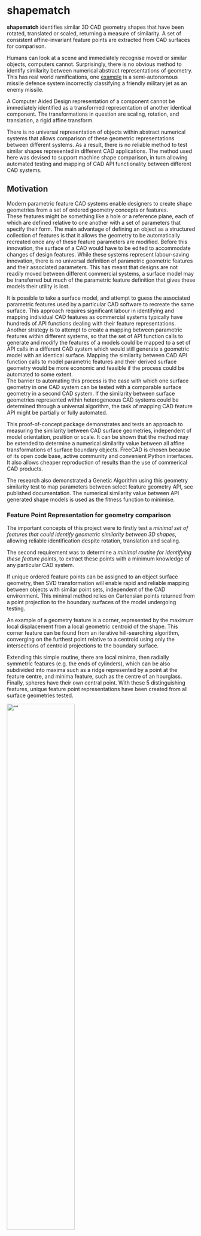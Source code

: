 
# shapematch

**shapematch** identifies similar 3D CAD geometry shapes that have been rotated, translated or scaled, returning a measure of similarity. A set of consistent affine-invariant feature points are extracted from CAD surfaces for comparison.

Humans can look at a scene and immediately recognise moved or similar objects, computers cannot. Surprisingly, there is no obvious method to identify similarity between numerical abstract representations of geometry. 
This has real world ramifications, one [example](http://web.archive.org/web/20230309122240/https://www.brookings.edu/techstream/understanding-the-errors-introduced-by-military-ai-applications/) is a semi-autonomous missile defence system incorrectly classifying a friendly military jet as an enemy missile.

A Computer Aided Design representation of a component cannot be immediately identified as a transformed representation of another identical component. The transformations in question are scaling, rotation, and translation, a rigid affine transform. 

There is no universal representation of objects within abstract numerical systems that allows comparison of these geometric representations between different systems. 
As a result, there is no reliable method to test similar shapes represented in different CAD applications. The method used here was devised to support machine shape comparison, in turn allowing automated testing and mapping of CAD API functionality between different CAD systems.

## Motivation

Modern parametric feature CAD systems enable designers to create shape geometries from a set of ordered geometry concepts or features.   
These features might be something like a hole or a reference plane, each of which are defined relative to one another with a set of parameters that specify their form. 
The main advantage of defining an object as a structured collection of features is that it allows the geometry to be automatically recreated once any of these feature parameters are modified. 
Before this innovation, the surface of a CAD would have to be edited to accommodate changes of design features. 
While these systems represent labour-saving innovation, there is no universal definition of parametric geometric features and their associated parameters. 
This has meant that designs are not readily moved between different commercial systems, a surface model may be transferred but much of the parametric feature definition that gives these models their utility is lost. 

It is possible to take a surface model, and attempt to guess the associated parametric features used by a particular CAD software to recreate the same surface. 
This approach requires significant labour in identifying and mapping individual CAD features as commercial systems typically have hundreds of API functions dealing with their feature representations. 
Another strategy is to attempt to create a mapping between parametric features within different systems, so that the set of API function calls to generate and modify the features of a models could be mapped to a set of API calls in a different CAD system which would still generate a geometric model with an identical surface. 
Mapping the similarity between CAD API function calls to model parametric features and their derived surface geometry would be more economic and feasible if the process could be automated to some extent.   
The barrier to automating this process is the ease with which one surface geometry in one CAD system can be tested with a comparable surface geometry in a second CAD system. 
If the similarity between surface geometries represented within heterogeneous CAD systems could be determined through a universal algorithm, the task of mapping CAD feature API might be partially or fully automated.   

This proof-of-concept package demonstrates and tests an approach to measuring the similarity between CAD surface geometries, independent of model orientation, position or scale. 
It can be shown that the method may be extended to determine a numerical similarity value between all affine transformations of surface boundary objects. 
FreeCAD is chosen because of its open code base, active community and convenient Python interfaces. It also allows cheaper reproduction of results than the use of commerical CAD products.

The research also demonstrated a Genetic Algorithm using this geometry similarity test to map parameters between select feature geometry API, see published documentation. 
The numerical similarity value between API generated shape models is used as the fitness function to minimise.



### Feature Point Representation for geometry comparison

The important concepts of this project were to firstly test a *minimal set of features that could identify geometric similarity between 3D shapes*, allowing reliable identification despite rotation, translation and scaling. 

The second requirement was to determine a *minimal routine for identifying these feature points*, to extract these points with a minimum knowledge of any particular CAD system.

If unique ordered feature points can be assigned to an object surface geometry, then SVD transformation will enable rapid and reliable mapping between objects with similar point sets, independent of the CAD environment. This minimal method relies on Cartensian points returned from a point projection to the boundary surfaces of the model undergoing testing.

An example of a geometry feature is a corner, represented by the maximum local displacement from a local geometric centroid of the shape. This corner feature can be found from an iterative hill-searching algorithm, converging on the furthest point relative to a centroid using only the intersections of centroid projections to the boundary surface.

Extending this simple routine, there are local minima, then radially symmetric features (e.g. the ends of cylinders), which can be also subdivided into maxima such as a ridge represented by a point at the feature centre, and minima feature, such as the centre of an hourglass. Finally, spheres have their own central point. With these 5 distinguishing features, unique feature point representations have been created from all surface geometries tested.

<img src=./docs/images/FeatureTypes.png alt= “” width=60% height=60%>

*Geometric surface showing feature points, ordered from top to bottom as,*
- *yellow: feature maxima centre,* 
- *magenta:feature minima point,*
- *green: feature minima centre,*
- *orange: sphere centre,*
- *green: feature minima centre,*
- *blue: feature maxima centre*


Increasing geometric complexity of a shape provides a more unique model representation, with more individual feature points and consequently a more reliable comparison. This is convenient as it allows a limited model set to test the applicability of the method. The original research used the primitive shape benchmark library published by the US National Design Repository to allow direct comparison with other techniques (see below).

The points in this feature point representation are preserved through object rotation, translation and uniform scaling operations. A unique helical ordering of these points allows the rotational matrix and translation vector to be derived from a Singular Value Decomposition operation, this represents a significant improvement in accuracy and speed over comparable techniques. 

<img src=./docs/images/ChiralityOrder1.png alt= “” width=50% height=50%>

*Find the most unique point, create an axis from this point to the centroid, then organise all other points in a spiral around this axis.*

An SVD decomposition of feature points in a source object and a target object returns a rotation and translation transform. By recording the deviation of points sampled from the source surface and transformed to the target surface, it is possible to generate an accurate statistical probability of shape similarity.

<img src=./docs/images/Cartoon5.png alt= “” width=50% height=50%>

*Transform random source points (stars) to target model, and test deviation from model surface.*

As the displacement of feature points from the local model centroid are preserved under scaling, rotation and translation (footnote affine transformation also includes shearing along various axes, and extra processing step), these values can be formed into a histogram to make rapid comparison with similar histograms of other geometries. These feature points are further ordered by type, whether representing surface maxima, surface minima, centrepoints of rotationally-symmetric features or spheres.

<img src=./docs/images/AlgFlowchart.png alt= “” width=60% height=60%>

*Shape matching algorithm*

Further details available at,

## Documentation

[Borland, T.D., 2019. An automated method mapping parametric features between computer aided design software (Doctoral dissertation, Brunel University London).](https://bura.brunel.ac.uk/bitstream/2438/19184/1/FulltextThesis.pdf)

## Installation

This version uses the open-source [FreeCAD](https://wiki.freecad.org/Download) 3D computer aided design geometry engine, alongside the 3D graphics libraries used with the software (PySide2, pivy, coin). 
Under Microsoft Windows, the FreeCAD directory is presumed to be,

    C:\Program Files\FreeCAD*\

Under Debian, Ubuntu Linux, 

    /usr/lib/freecad

**shapeMatch** has been tested with Ubuntu 20.04.5 LTS & FreeCAD 0.20.2, the most trouble-free installation is via Debian Advanced Package Tool, which also allows installation of a compatible pivy library. To install from a bash shell, 

```bash
$ sudo apt-get update
$ sudo apt-get install freecad
$ sudo apt-get install python3-pivy
```

See [official FreeCAD docs](https://wiki.freecad.org/Installing_on_Linux)

[See also Pivy 0.6.5 requirement](https://pkgs.org/download/python3-pivy)

The AppImage squashfs package also tested, but requires that the package is unpacked and pathnames set. 
Ubuntu snaps FreeCAD 0.20.2 installation does not load local Python site-packages or FreeCAD python objects.
The directory location of FreeCAD python interfaces and local site-packages is added to the python PATH environment variable. 
Libraries required for Open Inventor visual display are installed within the FreeCAD installation, use PySide2 rather than PyQt5 with FreeCAD 0.20.


Clone the project to a local directory to repeat tests using the NIST/Drexel CAD STEP data

```bash
$ git clone https://github.com/USERNAME/shapematch
```

### Library installation

The universal Python PyPI package index only lists an outdated version of the python coin3D binding, **pivy 0.3.0**. 
FreeCAD and the FreeCAD Graphic User Interface is sensitive to library versions used in compilation, PySide2, PyQt, Pivy.
While a virtual environment would be the ideal approach, Pipenv is unsuited to a distribution mixing Python and version-sensitive C++ libraries.  
Anaconda/conda provides a suitable distribution environment but does not host stable distributions at the time of writing. 


The Python environment path is updated in Windows to reflect the default path of the FreeCAD binary files and associated graphics libraries.
```python
FreeCADPATH = r"C:\Program Files\FreeCAD*\bin"
```

Under Ubuntu, the default system-wide installation functions correctly (tested Ubuntu 20.04.5 LTS with FreeCAD 0.20.2, Python 3.8)

```python
FreeCADPATH = r"/usr/lib/freecad/bin"
PythonPackagePATH = r"/usr/lib/freecad-python3/lib"
```

The [AppImage](https://github.com/FreeCAD/FreeCAD-Bundle/releases/tag/0.20.2) version tested also works when installed with the AppImageLauncher package and the squashfs filesystem is extracted.  
(FreeCAD_0.20.2-2022-12-27-conda-Linux-x86_64-py310_529d628153ed2b233333ba5cef519383.AppImage)

```python
FreeCADPATH = r"/home/LOCAL_USER/Applications/FreeCAD_SQUASHFS_ROOT/usr/bin"
PythonPackagePATH = r"/home/LOCAL_USER/Applications/FreeCAD_SQUASHFS_ROOT/usr/lib/python3.1/site-packages"
```

## Usage

The shapeMatch package can be run from a terminal command line, two functions are available,

```bash
$ python -m shapematch singlePRtest -I /path/to/shape/STEP/files
```

**singletest** selects three STEP CAD files, all rotated, scaled and positioned at random. The designated negative model is a different shape than the source and positive model. 

Each of these three CAD models are converted to feature point representations, so that a similarity comparison of the source model against the positive and negative models can be tested. The feature point object files are saved, as are the comparison metrics. The FreeCAD geometry engine is invoked through an external python interface rather than the script running within the internal FreeCAD python scripting interpreter.

The command line has options to provide the path to the output directory where the generated feature point representations are saved (**-O**), the input directory containing the STEP models (**-I**), alternatively, the paths to specified source, negative and positive STEP files may be individually specified (**-sf**, **-nf**, **-pf**). Comparison metrics are saved as a comma-seperated value file, if a file already exists it is updated. The CSV file name may be optionally specified (**-of**). 

The topographic schema uses simple feature points such as the centre of radially symmetric features and the local extrema relative to the shape centroid. The process of locating these points can be followed (and debugged) from a 3D CAD representation saved as an Open Inventor scenegraph file. This file is created with the **-s2** flag. A scenegraph file of the source, positive and negative files under comparison may be saved wth the **-s** flag.

Each operation of the **singletest** creates three feature point representation objects corresponding to the source, positive and negative STEP files used. Once a number of these object feature point representations have been created and saved as files, they may be used to demonstrate the speed and accuracy of similarity matching using this representation.


```bash
$ python -m shapematch multitest -I /path/to/shape/object/files
```

**multitest** performs a similarity comparison over all feature point representation models within a specified input directory (**-I**). This process generates a CSV output file which may be explicitly named (**-of**), and a python object file containing similar data, which may be saved with a custom filename following the **-obf** flag. Both command functions have a verbose flag (**-v**) which displays detailed operational information.

### Visualisation

A stand-alone program **iv_viewer.py** is provided to allow viewing of created scenegraph files without recourse to the FreeCAD program, (IV scenegraphs of model surfaces are not displaying within FreeCAD for indetermined reasons)

```bash
$ python -m iv_viewer -I /path/to/scenegraph/file
```

### CAD source data 

The NIST/Drexel CAD primitive shape benchmark library was used in the published research attached to these routines as it was designed for shape matching algorithm testing, enabling direct comparison against other published methods. Unfortunately this Primitive Models Classification archive disappeared from its hosted site at 

http://web.archive.org/web/20181105065515/http://edge.cs.drexel.edu/repository/

https://www.nist.gov/publications/nist-design-repository-project-project-overview-and-implementation-design

It is supplied for reference within the local */data/primitives* subfolder, under the [NIST license](https://www.nist.gov/open/copyright-fair-use-and-licensing-statements-srd-data-software-and-technical-series-publications#software)

https://github.com/usnistgov/engineering-design-models/blob/master/LICENSE.md

https://github.com/usnistgov/engineering-design-models

A number of other CAD libraries exist for similar benchmark comparative purposes, e.g.

https://www.nist.gov/publications/repository-design-process-planning-and-assembly

https://github.com/bharadwaj-manda/CADNET-Dataset

FreeCAD, the CAD program used, will import a wide variety of CAD models. The only requirement is that a point projected to the imported geometry will register an intersection. See,

https://wiki.freecad.org/Import_Export

Note that the native STEP CAD format allows rapid extraction of the feature points used in this schema, however the intent of the project was to demonstrate that a minimal set of API features could be used within any CAD program to query any CAD shape, namely the projection 

## Screenshots

<img src="./docs/images/Screenshot1.png" alt= "“”" width="60%" height="60%">

*Screenshot showing iv_viewer displaying matching between two similar shapes. The marked points show tests for deviation between transformed random surface points from the source shape, projected to the surface of the target shape.* 

<img src="./docs/images/Screenshot2.png" alt= "“”" width="60%" height="60%">

*Representation of a source shape (oblong - green), transformed to a positive similar shape (oblong - green), and a negative dissimilar shape (oblate spheroid - red).*

## Project Status

This code supported doctoral research into automated CAD API mapping. 
It has been ported from the original CAD geometry engine, McNeel Rhinoceros 5.0 which had a convenient COM Rhinoscript interface to an actively maintained FLOSS 3D CAD.

## Contributing

To contribute to **shapematch** create a fork on GitHub. Clone your fork, make some changes, and submit a pull request.

## License

[LGPLv3](https://choosealicense.com/licenses/lgpl-3.0/)

[![Code style: black](https://img.shields.io/badge/code%20style-black-000000.svg)](https://github.com/psf/black)

![Python](https://img.shields.io/badge/python-3670A0?style=for-the-badge&logo=python&logoColor=ffdd54)

![Ubuntu](https://img.shields.io/badge/Ubuntu-E95420?style=for-the-badge&logo=ubuntu&logoColor=white)

![Windows](https://img.shields.io/badge/Windows-0078D6?style=for-the-badge&logo=windows&logoColor=white)
